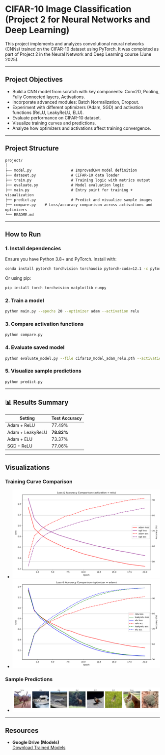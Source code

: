 # CIFAR-10 Image Classification (Project 2 for Neural Networks and Deep Learning)

This project implements and analyzes convolutional neural networks (CNNs) trained on the CIFAR-10 dataset using PyTorch. It was completed as part of Project 2 in the Neural Network and Deep Learning course (June 2025).

---

## Project Objectives

- Build a CNN model from scratch with key components: Conv2D, Pooling, Fully Connected layers, Activations.
- Incorporate advanced modules: Batch Normalization, Dropout.
- Experiment with different optimizers (Adam, SGD) and activation functions (ReLU, LeakyReLU, ELU).
- Evaluate performance on CIFAR-10 dataset.
- Visualize training curves and predictions.
- Analyze how optimizers and activations affect training convergence.

---

## Project Structure

```
project/
│
├── model.py                  # ImprovedCNN model definition
├── dataset.py                # CIFAR-10 data loader
├── train.py                  # Training logic with metrics output
├── evaluate.py               # Model evaluation logic
├── main.py                   # Entry point for training + visualization
├── predict.py                # Predict and visualize sample images
├── compare.py    # Loss/accuracy comparison across activations and optimizers
└── README.md
```

---

## How to Run

### 1. Install dependencies

Ensure you have Python 3.8+ and PyTorch. Install with:

```bash
conda install pytorch torchvision torchaudio pytorch-cuda=12.1 -c pytorch -c nvidia
```

Or using pip:

```bash
pip install torch torchvision matplotlib numpy
```

### 2. Train a model

```bash
python main.py --epochs 20 --optimizer adam --activation relu
```

### 3. Compare activation functions

```bash
python compare.py
```

### 4. Evaluate saved model

```bash
python evaluate_model.py --file cifar10_model_adam_relu.pth --activation relu
```

### 5. Visualize sample predictions

```bash
python predict.py
```

---

## 📊 Results Summary

| Setting             | Test Accuracy |
|---------------------|---------------|
| Adam + ReLU         | 77.49%        |
| Adam + LeakyReLU    | **78.82%**    |
| Adam + ELU          | 73.37%        |
| SGD  + ReLU         | 77.06%        |

---

## Visualizations

### Training Curve Comparison
- ![Optimizer](loss_acc_compare_optimizer.png)
- ![Activation](loss_acc_compare_activation.png)

### Sample Predictions
- ![Prediction Example](prediction_example.png)

---

## Resources

- **Google Drive (Models)**  
  [Download Trained Models](https://drive.google.com/drive/folders/YOUR_DRIVE_LINK_HERE)

